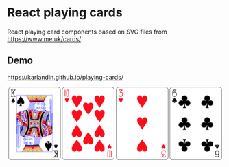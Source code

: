 # React playing cards

React playing card components based on SVG files from https://www.me.uk/cards/.

## Demo
https://karlandin.github.io/playing-cards/

![Cards](https://github.com/karlandin/playing-cards/raw/master/docs/cards.png)
